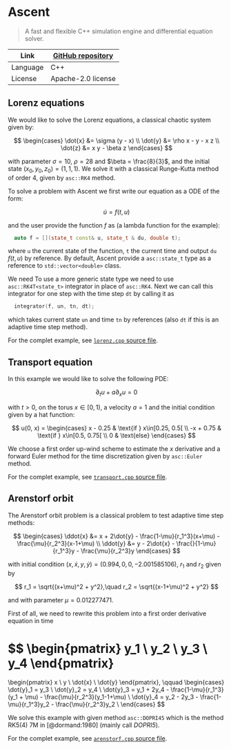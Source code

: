 # Ascent

> A fast and flexible C++ simulation engine and differential equation solver.

| Link     | [GitHub repository](https://github.com/AnyarInc/ascent) |
|----------|---------------------------------------------------------|
| Language | C++                                                     |
| License  | Apache-2.0 license                                      |


## Lorenz equations

We would like to solve the Lorenz equations, a classical chaotic system given by:

$$
  \begin{cases}
    \dot{x} &= \sigma (y - x) \\
    \dot{y} &= \rho x - y - x z \\
    \dot{z} &= x y - \beta z
  \end{cases}
$$

with parameter $\sigma=10$, $\rho = 28$ and $\beta = \frac{8}{3}$, and the initial state $(x_0, y_0, z_0) = (1,1,1)$. We solve it with a classical Runge-Kutta method of order 4, given by `asc::RK4` method.

To solve a problem with Ascent we first write our equation as a ODE of the form:

$$
  \dot{u} = f(t, u)
$$

and the user provide the function $f$ as (a lambda function for the example):

```cpp
  auto f = [](state_t const& u, state_t & du, double t);
```

where `u` the current state of the function, `t` the current time and output `du` $f(t,u)$ by reference. By default, Ascent provide a `asc::state_t` type as a reference to `std::vector<double>` class.

We need To use a more generic state type we need to use `asc::RK4T<state_t>` integrator in place of `asc::RK4`. Next we can call this integrator for one step with the time step `dt` by calling it as

```cpp
  integrator(f, un, tn, dt);
```

which takes current state `un` and time `tn` by references (also `dt` if this is an adaptive time step method).

For the complet example, see [`lorenz.cpp` source file](lorenz.cpp).

## Transport equation

In this example we would like to solve the following PDE:

$$
  \partial_t u + a \partial_x u = 0
$$

with $t>0$, on the torus $x\in[0, 1)$, a velocity $a=1$ and the initial condition given by a hat function:

$$
  u(0, x) = \begin{cases}
      x - 0.25  & \text{if } x\in[0.25, 0.5[ \\
      -x + 0.75 & \text{if } x\in[0.5, 0.75[ \\
      0         & \text{else}
  \end{cases}
$$

We choose a first order up-wind scheme to estimate the $x$ derivative and a forward Euler method for the time discretization given by `asc::Euler` method.

For the complet example, see [`transport.cpp` source file](transport.cpp).

## Arenstorf orbit

The Arenstorf orbit problem is a classical problem to test adaptive time step methods:

$$
  \begin{cases}
    \ddot{x} &= x + 2\dot{y} - \frac{1-\mu}{r_1^3}(x+\mu) - \frac{\mu}{r_2^3}(x-1+\mu) \\
    \ddot{y} &= y - 2\dot{x} - \frac{}{1-\mu}{r_1^3}y - \frac{\mu}{r_2^3}y
  \end{cases}
$$

with initial condition $(x,\dot{x},y,\dot{y})=(0.994, 0, 0, -2.001585106)$, $r_1$ and $r_2$ given by

$$
  r_1 = \sqrt{(x+\mu)^2 + y^2},\quad r_2 = \sqrt{(x-1+\mu)^2 + y^2}
$$

and with parameter $\mu = 0.012277471$.

First of all, we need to rewrite this problem into a first order derivative equation in time

$$
  \begin{pmatrix}
    y_1 \\
    y_2 \\
    y_3 \\
    y_4
  \end{pmatrix}
  =
  \begin{pmatrix}
    x \\
    y \\
    \dot{x} \\
    \dot{y}
  \end{pmatrix},
  \qquad
  \begin{cases}
    \dot{y}_1 = y_3 \\
    \dot{y}_2 = y_4 \\
    \dot{y}_3 = y_1 + 2y_4 - \frac{1-\mu}{r_1^3}(y_1 + \mu) - \frac{\mu}{r_2^3}(y_1-1+\mu) \\
    \dot{y}_4 = y_2 - 2y_3 - \frac{1-\mu}{r_1^3}y_2 - \frac{\mu}{r_2^3}y_2 \\
  \end{cases}
$$

We solve this example with given method `asc::DOPRI45` which is the method RK5(4) 7M in [@dormand:1980] (mainly call *DOPRI5*).

For the complet example, see [`arenstorf.cpp` source file](arenstorf.cpp).
